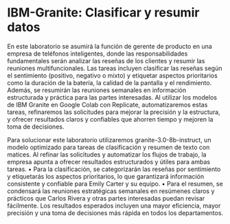 # IBM-Granite: Clasificar y resumir datos

En este laboratorio se asumirá la función de gerente de producto en una empresa de teléfonos 
inteligentes, donde las responsabilidades fundamentales serán analizar las reseñas de los 
clientes y resumir las reuniones multifuncionales. Las tareas incluyen clasificar las reseñas 
según el sentimiento (positivo, negativo o mixto) y etiquetar aspectos prioritarios como la 
duración de la batería, la calidad de la pantalla y el rendimiento. Además, se resumirán las 
reuniones semanales en información estructurada y práctica para las partes interesadas. 
Al utilizar los modelos de IBM Granite en Google Colab con Replicate, automatizaremos estas tareas, refinaremos las solicitudes para mejorar la precisión y la estructura, y 
ofrecer resultados claros y confiables que ahorren tiempo y mejoren la toma de decisiones. 

Para solucionar este laboratorio utilizaremos granite-3.0-8b-instruct, un modelo optimizado para tareas de clasificación y resumen 
de texto con matices. Al refinar las solicitudes y automatizar los flujos de trabajo, la empresa 
apunta a ofrecer resultados estructurados y útiles para ambas tareas. 
• Para la clasificación, se categorizarán las reseñas por sentimiento y etiquetarás los 
aspectos prioritarios, lo que garantizará información consistente y confiable para Emily 
Carter y su equipo. 
• Para el resumen, se condensará las reuniones estratégicas semanales en resúmenes 
claros y prácticos que Carlos Rivera y otras partes interesadas puedan revisar 
fácilmente. 
Los resultados esperados incluyen una mayor eficiencia, mayor precisión y una toma de 
decisiones más rápida en todos los departamentos. 

